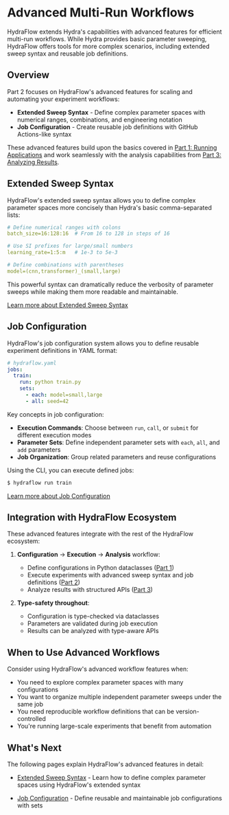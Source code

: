 # Advanced Multi-Run Workflows

HydraFlow extends Hydra's capabilities with advanced features for efficient
multi-run workflows. While Hydra provides basic parameter sweeping, HydraFlow
offers tools for more complex scenarios, including extended sweep syntax
and reusable job definitions.

## Overview

Part 2 focuses on HydraFlow's advanced features for scaling and automating
your experiment workflows:

- **Extended Sweep Syntax** - Define complex parameter spaces with numerical
  ranges, combinations, and engineering notation
- **Job Configuration** - Create reusable job definitions with GitHub
  Actions-like syntax

These advanced features build upon the basics covered in [Part 1: Running Applications](../part1-applications/index.md)
and work seamlessly with the analysis capabilities from [Part 3: Analyzing Results](../part2-analysis/index.md).

## Extended Sweep Syntax

HydraFlow's extended sweep syntax allows you to define complex parameter spaces
more concisely than Hydra's basic comma-separated lists:

```yaml
# Define numerical ranges with colons
batch_size=16:128:16  # From 16 to 128 in steps of 16

# Use SI prefixes for large/small numbers
learning_rate=1:5:m   # 1e-3 to 5e-3

# Define combinations with parentheses
model=(cnn,transformer)_(small,large)
```

This powerful syntax can dramatically reduce the verbosity of parameter sweeps
while making them more readable and maintainable.

[Learn more about Extended Sweep Syntax](sweep-syntax.md)

## Job Configuration

HydraFlow's job configuration system allows you to define reusable experiment
definitions in YAML format:

```yaml
# hydraflow.yaml
jobs:
  train:
    run: python train.py
    sets:
      - each: model=small,large
      - all: seed=42
```

Key concepts in job configuration:

- **Execution Commands**: Choose between `run`, `call`, or `submit` for different execution modes
- **Parameter Sets**: Define independent parameter sets with `each`, `all`, and `add` parameters
- **Job Organization**: Group related parameters and reuse configurations

Using the CLI, you can execute defined jobs:

```bash
$ hydraflow run train
```

[Learn more about Job Configuration](job-configuration.md)

## Integration with HydraFlow Ecosystem

These advanced features integrate with the rest of the HydraFlow ecosystem:

1. **Configuration** → **Execution** → **Analysis** workflow:
   - Define configurations in Python dataclasses ([Part 1](../part1-applications/configuration.md))
   - Execute experiments with advanced sweep syntax and job definitions ([Part 2](job-configuration.md))
   - Analyze results with structured APIs ([Part 3](../part2-analysis/run-collection.md))

2. **Type-safety throughout**:
   - Configuration is type-checked via dataclasses
   - Parameters are validated during job execution
   - Results can be analyzed with type-aware APIs

## When to Use Advanced Workflows

Consider using HydraFlow's advanced workflow features when:

- You need to explore complex parameter spaces with many configurations
- You want to organize multiple independent parameter sweeps under the same job
- You need reproducible workflow definitions that can be version-controlled
- You're running large-scale experiments that benefit from automation

## What's Next

The following pages explain HydraFlow's advanced features in detail:

- [Extended Sweep Syntax](sweep-syntax.md) - Learn how to define complex
  parameter spaces using HydraFlow's extended syntax

- [Job Configuration](job-configuration.md) - Define reusable and maintainable
  job configurations with sets